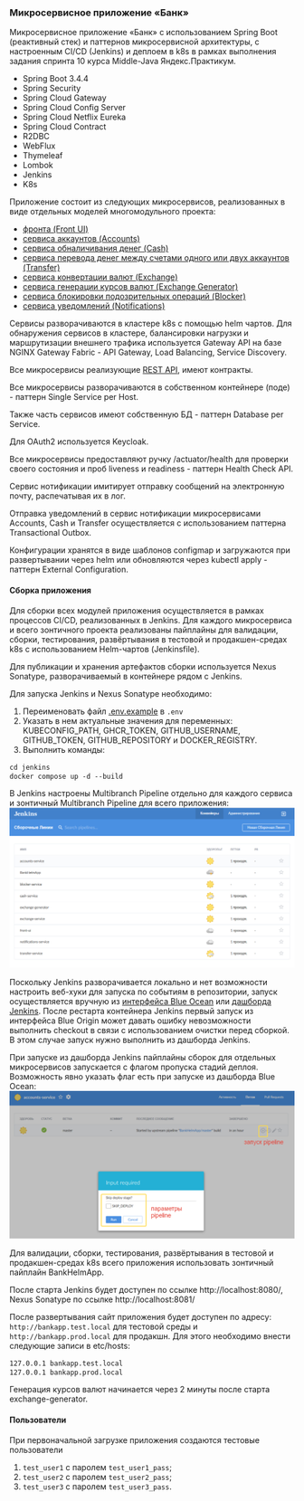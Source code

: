 ### Микросервисное приложение «Банк»

Микросервисное приложение «Банк» с использованием Spring Boot (реактивный стек) и паттернов микросервисной архитектуры, с настроенным CI/CD (Jenkins) и деплоем в k8s
в рамках выполнения задания спринта 10 курса Middle-Java Яндекс.Практикум.
- Spring Boot 3.4.4
- Spring Security
- Spring Cloud Gateway
- Spring Cloud Config Server
- Spring Cloud Netflix Eureka
- Spring Cloud Contract
- R2DBC
- WebFlux
- Thymeleaf
- Lombok
- Jenkins
- K8s

Приложение состоит из следующих микросервисов, реализованных в виде отдельных моделей многомодульного проекта:
- [фронта (Front UI)](front-ui)
- [сервиса аккаунтов (Accounts)](accounts-service)
- [сервиса обналичивания денег (Cash)](cash-service)
- [сервиса перевода денег между счетами одного или двух аккаунтов (Transfer)](transfer-service)
- [сервиса конвертации валют (Exchange)](exchange-service)
- [сервиса генерации курсов валют (Exchange Generator)](exchange-generator)
- [сервиса блокировки подозрительных операций (Blocker)](blocker-service)
- [сервиса уведомлений (Notifications)](notifications-service)

Сервисы разворачиваются в кластере k8s c помощью helm чартов.
Для обнаружения сервисов в кластере, балансировки нагрузки и маршрутизации внешнего трафика используется Gateway 
API на базе NGINX Gateway Fabric - API Gateway, Load Balancing, Service Discovery.

Все микросервисы реализующие [REST API](openapi), имеют контракты.

Все микросервисы разворачиваются в собственном контейнере (поде) - паттерн Single Service per Host.

Также часть сервисов имеют собственную БД - паттерн Database per Service.

Для OAuth2 используется Keycloak.

Все микросервисы предоставляют ручку /actuator/health для проверки своего состояния и проб liveness и readiness - паттерн Health Check API.

Сервис нотификации имитирует отправку сообщений на электронную почту, распечатывая их в лог.

Отправка уведомлений в сервис нотификации микросервисами Accounts, Cash и Transfer осуществляется с использованием паттерна Transactional Outbox.

Конфигурации хранятся в виде шаблонов configmap и загружаются при развертывании через helm или обновляются через kubectl apply - паттерн External Configuration.

#### Сборка приложения

Для сборки всех модулей приложения осуществляется в рамках процессов CI/CD, реализованных в Jenkins.
Для каждого микросервиса и всего зонтичного проекта реализованы пайплайны для валидации, сборки, тестирования, 
развёртывания в тестовой и продакшен-средах k8s с использованием Helm-чартов (Jenkinsfile).

Для публикации и хранения артефактов сборки используется Nexus Sonatype, разворачиваемый в контейнере рядом с Jenkins.

Для запуска Jenkins и Nexus Sonatype необходимо:
1. Переименовать файл [.env.example](jenkins/.env.example) в `.env`
2. Указать в нем актуальные значения для переменных: KUBECONFIG_PATH, GHCR_TOKEN, GITHUB_USERNAME, GITHUB_TOKEN, GITHUB_REPOSITORY и DOCKER_REGISTRY.
3. Выполнить команды:
```shell
cd jenkins
docker compose up -d --build
```

В Jenkins настроены Multibranch Pipeline отдельно для каждого сервиса и зонтичный Multibranch Pipeline для всего приложения:
![Перечень пайплайнов](docs/img.png)

Поскольку Jenkins разворачивается локально и нет возможности настроить веб-хуки для запуска по событиям в репозитории,
запуск осуществляется вручную из [интерфейса Blue Ocean](http://localhost:8080/blue/organizations/jenkins/pipelines)
или [дашборда Jenkins](http://localhost:8080/). После рестарта контейнера Jenkins первый запуск из интерфейса Blue Origin
может давать ошибку невозможности выполнить checkout в связи с использованием очистки перед сборкой.
В этом случае запуск нужно выполнить из дашборда Jenkins.

При запуске из дашборда Jenkins пайплайны сборок для отдельных микросервисов запускается с флагом пропуска стадий деплоя. 
Возможность явно указать флаг есть при запуске из дашборда Blue Ocean:
![Пример запуска пайплана](docs/img_start_pipeline.png)

Для валидации, сборки, тестирования, развёртывания в тестовой и продакшен-средах k8s всего приложения использовать зонтичный
пайплайн BankHelmApp.

После старта Jenkins будет доступен по ссылке http://localhost:8080/, Nexus Sonatype по ссылке http://localhost:8081/

После развертывания сайт приложения будет доступен по адресу: `http://bankapp.test.local` для тестовой среды и `http://bankapp.prod.local` для продакшн.
Для этого необходимо внести следующие записи в etc/hosts:
```shell
127.0.0.1 bankapp.test.local
127.0.0.1 bankapp.prod.local
```

Генерация курсов валют начинается через 2 минуты после старта exchange-generator.

#### Пользователи
При первоначальной загрузке приложения создаются тестовые пользователи
1. `test_user1` c паролем `test_user1_pass`;
2. `test_user2` c паролем `test_user2_pass`;
3. `test_user3` c паролем `test_user3_pass`.

